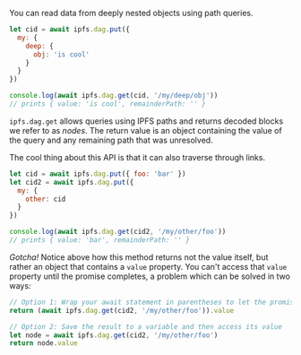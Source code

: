 You can read data from deeply nested objects using path queries.

```javascript
let cid = await ipfs.dag.put({
  my: {
    deep: {
      obj: 'is cool'
    }
  }
})

console.log(await ipfs.dag.get(cid, '/my/deep/obj'))
// prints { value: 'is cool', remainderPath: '' }
```

`ipfs.dag.get` allows queries using IPFS paths and returns decoded blocks we refer to as *nodes*. The return value is an object containing the value of the query and any remaining path that was unresolved.

The cool thing about this API is that it can also traverse through links.

```javascript
let cid = await ipfs.dag.put({ foo: 'bar' })
let cid2 = await ipfs.dag.put({
  my: {
    other: cid
  }
})

console.log(await ipfs.dag.get(cid2, '/my/other/foo'))
// prints { value: 'bar', remainderPath: '' }
```
*Gotcha!* Notice above how this method returns not the value itself, but rather an object that contains a `value` property. You can't access that `value` property until the promise completes, a problem which can be solved in two ways:

```javascript
// Option 1: Wrap your await statement in parentheses to let the promise complete
return (await ipfs.dag.get(cid2, '/my/other/foo')).value

// Option 2: Save the result to a variable and then access its value
let node = await ipfs.dag.get(cid2, '/my/other/foo')
return node.value
```
